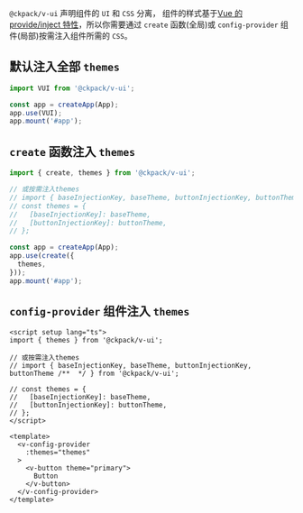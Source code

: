`@ckpack/v-ui` 声明组件的 `UI` 和 `CSS` 分离， 组件的样式基于[Vue 的 provide/inject 特性](https://v3.vuejs.org/guide/composition-api-provide-inject.html#reactivity)，所以你需要通过 `create` 函数(全局)或 `config-provider` 组件(局部)按需注入组件所需的 `CSS`。

## 默认注入全部 `themes`

```js
import VUI from '@ckpack/v-ui';

const app = createApp(App);
app.use(VUI);
app.mount('#app');
```

## `create` 函数注入 `themes`

```js
import { create, themes } from '@ckpack/v-ui';

// 或按需注入themes
// import { baseInjectionKey, baseTheme, buttonInjectionKey, buttonTheme, create } from '@ckpack/v-ui';
// const themes = {
//   [baseInjectionKey]: baseTheme,
//   [buttonInjectionKey]: buttonTheme,
// };

const app = createApp(App);
app.use(create({
  themes,
}));
app.mount('#app');
```

## `config-provider` 组件注入 `themes`

```vue
<script setup lang="ts">
import { themes } from '@ckpack/v-ui';

// 或按需注入themes
// import { baseInjectionKey, baseTheme, buttonInjectionKey, buttonTheme /**  */ } from '@ckpack/v-ui';

// const themes = {
//   [baseInjectionKey]: baseTheme,
//   [buttonInjectionKey]: buttonTheme,
// };
</script>

<template>
  <v-config-provider
    :themes="themes"
  >
    <v-button theme="primary">
      Button
    </v-button>
  </v-config-provider>
</template>
```
